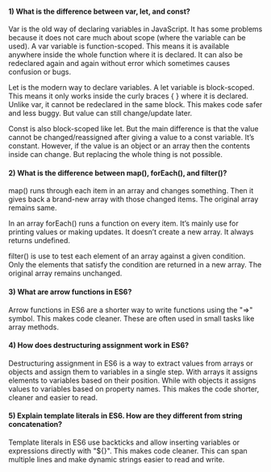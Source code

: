 #### 1) What is the difference between var, let, and const?
Var is the old way of declaring variables in JavaScript. It has some problems because it does not care much about scope (where the variable can be used). A var variable is function-scoped. This means it is available anywhere inside the whole function where it is declared. It can also be redeclared again and again without error which sometimes causes confusion or bugs.

Let is the modern way to declare variables. A let variable is block-scoped. This means it only works inside the curly braces { } where it is declared. Unlike var, it cannot be redeclared in the same block. This makes code safer and less buggy. But value can still change/update later.

Const is also block-scoped like let. But the main difference is that the value cannot be changed/reassigned after giving a value to a const variable. It’s constant. However, if the value is an object or an array then the contents inside can change. But replacing the whole thing is not possible.


#### 2) What is the difference between map(), forEach(), and filter()?
map() runs through each item in an array and changes something. Then it gives back a brand-new array with those changed items. The original array remains same.

In an array forEach() runs a function on every item. It’s mainly use for printing values or making updates. It doesn’t create a new array. It always returns undefined.

filter() is use to test each element of an array against a given condition. Only the elements that satisfy the condition are returned in a new array. The original array remains unchanged.


#### 3) What are arrow functions in ES6?
Arrow functions in ES6 are a shorter way to write functions using the "=>" symbol. This makes code cleaner. These are often used in small tasks like array methods. 


#### 4) How does destructuring assignment work in ES6?
Destructuring assignment in ES6 is a way to extract values from arrays or objects and assign them to variables in a single step. With arrays it assigns elements to variables based on their position. While with objects it assigns values to variables based on property names. This makes the code shorter, cleaner and easier to read. 

#### 5) Explain template literals in ES6. How are they different from string concatenation?
Template literals in ES6 use backticks and allow inserting variables or expressions directly with "${}". This makes code cleaner. This can span multiple lines and make dynamic strings easier to read and write.
